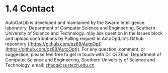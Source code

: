 # 1.4 Contact
AutoOptLib is developed and maintained by the Swarm Intelligence laboratory, Department of Computer Science and Engineering, Southern University of Science and Technology. 
 may ask question in the Issues block and upload contributions by Pulling request in AutoOptLib's Github repository ([https://github.com/qz89/AutoOpt](https://github.com/qz89/AutoOpt)). 
For any question, comment, or suggestion, please feel free to get in touch with Dr. Qi Zhao, Department of Computer Science and Engineering, Southern University of Science and Technology, email: zhaoq@sustech.edu.cn.